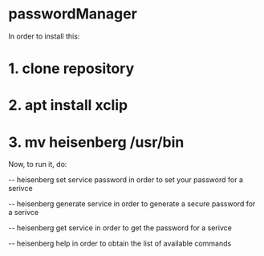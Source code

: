 # passwordManager

In order to install this:
# 1. clone repository
# 2. apt install xclip
# 3. mv heisenberg /usr/bin

Now, to run it, do:

-- heisenberg set service password
in order to set your password for a serivce

-- heisenberg generate service
in order to generate a secure password for a serivce

-- heisenberg get service
in order to get the password for a serivce

-- heisenberg help
in order to obtain the list of available commands
